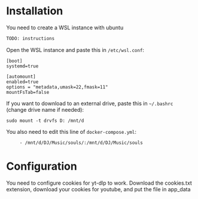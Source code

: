 # Installation
You need to create a WSL instance with ubuntu

```bash
TODO: instructions
```

Open the WSL instance and paste this in `/etc/wsl.conf`:

```
[boot]
systemd=true

[automount]
enabled=true
options = "metadata,umask=22,fmask=11"
mountFsTab=false
```

If you want to download to an external drive, paste this in `~/.bashrc` (change drive name if needed):

```
sudo mount -t drvfs D: /mnt/d
```

You also need to edit this line of `docker-compose.yml`:

```
     - /mnt/d/DJ/Music/souls/:/mnt/d/DJ/Music/souls
```

# Configuration

You need to configure cookies for yt-dlp to work. Download the cookies.txt extension, download your cookies for youtube, and put the file in app_data